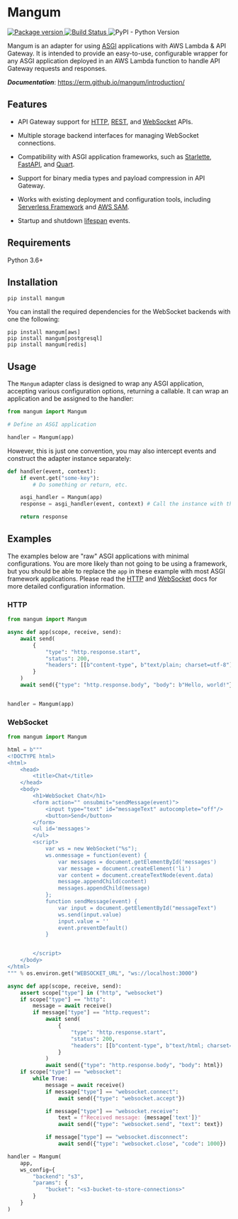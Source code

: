 # Mangum

<a href="https://pypi.org/project/mangum/">
    <img src="https://badge.fury.io/py/mangum.svg" alt="Package version">
</a>
<a href="https://travis-ci.org/erm/mangum">
    <img src="https://travis-ci.org/erm/mangum.svg?branch=master" alt="Build Status">
</a>
<img alt="PyPI - Python Version" src="https://img.shields.io/pypi/pyversions/mangum.svg?style=flat-square">

Mangum is an adapter for using [ASGI](https://asgi.readthedocs.io/en/latest/) applications with AWS Lambda & API Gateway. It is intended to provide an easy-to-use, configurable wrapper for any ASGI application deployed in an AWS Lambda function to handle API Gateway requests and responses.

***Documentation***: https://erm.github.io/mangum/introduction/

## Features

- API Gateway support for [HTTP](https://docs.aws.amazon.com/apigateway/latest/developerguide/http-api.html), [REST](https://docs.aws.amazon.com/apigateway/latest/developerguide/apigateway-rest-api.html), and [WebSocket](https://docs.aws.amazon.com/apigateway/latest/developerguide/apigateway-websocket-api.html) APIs.

- Multiple storage backend interfaces for managing WebSocket connections.

- Compatibility with ASGI application frameworks, such as [Starlette](https://www.starlette.io/), [FastAPI](https://fastapi.tiangolo.com/), and [Quart](https://pgjones.gitlab.io/quart/). 

- Support for binary media types and payload compression in API Gateway.

- Works with existing deployment and configuration tools, including [Serverless Framework](https://www.serverless.com/) and [AWS SAM](https://docs.aws.amazon.com/serverless-application-model/latest/developerguide/what-is-sam.html).

- Startup and shutdown [lifespan](https://asgi.readthedocs.io/en/latest/specs/lifespan.html) events.

## Requirements

Python 3.6+

## Installation

```shell
pip install mangum
```

You can install the required dependencies for the WebSocket backends with one the following:

```shell
pip install mangum[aws]
pip install mangum[postgresql]
pip install mangum[redis]
```

## Usage

The `Mangum` adapter class is designed to wrap any ASGI application, accepting various configuration options, returning a callable. It can wrap an application and be assigned to the handler:

```python
from mangum import Mangum

# Define an ASGI application

handler = Mangum(app)
```

However, this is just one convention, you may also intercept events and construct the adapter instance separately:

```python
def handler(event, context):
    if event.get("some-key"):
        # Do something or return, etc.

    asgi_handler = Mangum(app)
    response = asgi_handler(event, context) # Call the instance with the event arguments

    return response
```

## Examples

The examples below are "raw" ASGI applications with minimal configurations. You are more likely than not going to be using a framework, but you should be able to replace the `app` in these example with most ASGI framework applications. Please read the [HTTP](https://erm.github.io/mangum/http/) and [WebSocket](https://erm.github.io/mangum/websocket/) docs for more detailed configuration information.

### HTTP

```python
from mangum import Mangum

async def app(scope, receive, send):
    await send(
        {
            "type": "http.response.start",
            "status": 200,
            "headers": [[b"content-type", b"text/plain; charset=utf-8"]],
        }
    )
    await send({"type": "http.response.body", "body": b"Hello, world!"})


handler = Mangum(app)
```

### WebSocket

```python
from mangum import Mangum

html = b"""
<!DOCTYPE html>
<html>
    <head>
        <title>Chat</title>
    </head>
    <body>
        <h1>WebSocket Chat</h1>
        <form action="" onsubmit="sendMessage(event)">
            <input type="text" id="messageText" autocomplete="off"/>
            <button>Send</button>
        </form>
        <ul id='messages'>
        </ul>
        <script>
            var ws = new WebSocket("%s");
            ws.onmessage = function(event) {
                var messages = document.getElementById('messages')
                var message = document.createElement('li')
                var content = document.createTextNode(event.data)
                message.appendChild(content)
                messages.appendChild(message)
            };
            function sendMessage(event) {
                var input = document.getElementById("messageText")
                ws.send(input.value)
                input.value = ''
                event.preventDefault()
            }


        </script>
    </body>
</html>
""" % os.environ.get("WEBSOCKET_URL", "ws://localhost:3000")

async def app(scope, receive, send):
    assert scope["type"] in ("http", "websocket")
    if scope["type"] == "http":
        message = await receive()
        if message["type"] == "http.request":
            await send(
                {
                    "type": "http.response.start",
                    "status": 200,
                    "headers": [[b"content-type", b"text/html; charset=utf-8"]],
                }
            )
            await send({"type": "http.response.body", "body": html})
    if scope["type"] == "websocket":
        while True:
            message = await receive()
            if message["type"] == "websocket.connect":
                await send({"type": "websocket.accept"})

            if message["type"] == "websocket.receive":
                text = f"Received message: {message['text']}"
                await send({"type": "websocket.send", "text": text})

            if message["type"] == "websocket.disconnect":
                await send({"type": "websocket.close", "code": 1000})

handler = Mangum(
    app,
    ws_config={
        "backend": "s3",
        "params": {
            "bucket": "<s3-bucket-to-store-connections>"
        }
    }
)
```
